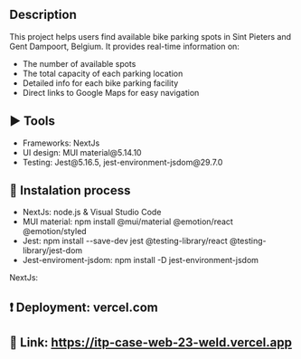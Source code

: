##  Description
This project helps users find available bike parking spots in Sint Pieters and Gent Dampoort, Belgium. It provides real-time information on:

<ul>
  <li>The number of available spots</li>
  <li>The total capacity of each parking location</li>
  <li>Detailed info for each bike parking facility</li>
  <li>Direct links to Google Maps for easy navigation</li>
</ul>

## :arrow_forward: Tools
<ul>
  <li>Frameworks: NextJs</li>
  <li>UI design: MUI material@5.14.10</li>
  <li>Testing: Jest@5.16.5, jest-environment-jsdom@29.7.0</li>
</ul>

## :memo: Instalation process 

<ul>
  <li>NextJs: node.js & Visual Studio Code</li>
  <li>MUI material: npm install @mui/material @emotion/react @emotion/styled</li>
  <li>Jest: npm install --save-dev jest @testing-library/react @testing-library/jest-dom</li>
  <li>Jest-enviroment-jsdom: npm install -D jest-environment-jsdom</li>
</ul>

NextJs: 

## :exclamation: Deployment: vercel.com

## :movie_camera: Link: https://itp-case-web-23-weld.vercel.app

